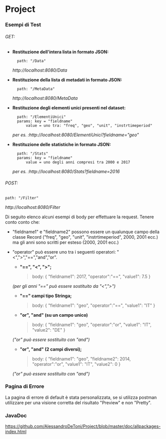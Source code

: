 # Project

### Esempi di Test

###### GET:

- **Restituzione dell'intera lista in formato JSON:**
	
		path: "/Data"
	
	*http://localhost:8080/Data*
- **Restituzione della lista di metadati in formato JSON:**
	
		path: "/MetaData"
	
	*http://localhost:8080/MetaData*
- **Restituzione degli elementi unici presenti nel dataset:**
	
		path: "/ElementiUnici"
		params: key = "fieldname"
			value = uno tra: "freq", "geo", "unit", "instrtimeperiod"
	
	*per es. :http://localhost:8080/ElementiUnici?fieldname="geo"*
- **Restituzione delle statistiche in formato JSON:**
		
		path: "/Stats"
		params: key = "fieldname"
			value = uno degli anni compresi tra 2000 e 2017
		
	*per es. :http://localhost:8080/Stats?fieldname=2016*


###### POST: 
	
	path: "/Filter"
	
*http://localhost:8080/Filter*

 Di seguito elenco alcuni esempi di body per effettuare la request.
 Tenere conto conto che:
 	
 - "fieldname1" e "fieldname2" possono essere un qualunque campo della classe Record ("freq", "geo", "unit", "instrtimeperiod", 2000, 2001 ecc.) ma gli anni sono scritti per esteso (2000, 2001 ecc.)
 - "operator" può essere uno tra i seguenti operatori: "<",">","==","and","or". 
 	
 	- **"==", "<", ">";** 
	
		> body:
		 {
			"fieldname1": 2017,
			"operator":"==",
			"value1": 7.5
		 } 
	 
	 *(per gli anni "==" può essere sostituito da "<",">")*
 	 
 	- **"==" campi tipo Stringa;** 
	
		> body:
		{
			"fieldname1": "geo",
			"operator":"==",
			"value1": "IT"
		}
	
	- **"or", "and" (su un campo unico)** 

		> body:
		{
			"fieldname1": "geo",
			"operator":"or",
			"value1": "IT",
			"value2": "DE"
		} 

	*("or" può essere sostituito con "and")*
	
	- **"or", "and" (2 campi diversi);**
	
		> body:
		{
			"fieldname1": "geo",
			"fieldname2": 2014,
			"operator":"or",
			"value1": "IT",
			"value2": 0
		} 
	
	*("or" può essere sostituito con "and")*
	
### Pagina di Errore
La pagina di errore di default è stata personalizzata, se si utilizza postman utilizzare per una visione corretta del risultato "Preview" e non "Pretty".

### JavaDoc
https://github.com/AlessandroDeToni/Project/blob/master/doc/allpackages-index.html
